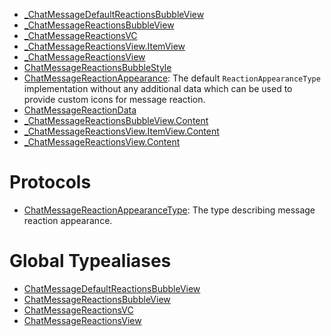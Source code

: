 
  - [\_ChatMessageDefaultReactionsBubbleView](/_ChatMessageDefaultReactionsBubbleView)
  - [\_ChatMessageReactionsBubbleView](/_ChatMessageReactionsBubbleView)
  - [\_ChatMessageReactionsVC](/_ChatMessageReactionsVC)
  - [\_ChatMessageReactionsView.ItemView](/_ChatMessageReactionsView_ItemView)
  - [\_ChatMessageReactionsView](/_ChatMessageReactionsView)
  - [ChatMessageReactionsBubbleStyle](/ChatMessageReactionsBubbleStyle)
  - [ChatMessageReactionAppearance](/ChatMessageReactionAppearance):
    The default `ReactionAppearanceType` implementation without any additional data
    which can be used to provide custom icons for message reaction.
  - [ChatMessageReactionData](/ChatMessageReactionData)
  - [\_ChatMessageReactionsBubbleView.Content](/_ChatMessageReactionsBubbleView_Content)
  - [\_ChatMessageReactionsView.ItemView.Content](/_ChatMessageReactionsView_ItemView_Content)
  - [\_ChatMessageReactionsView.Content](/_ChatMessageReactionsView_Content)

# Protocols

  - [ChatMessageReactionAppearanceType](/ChatMessageReactionAppearanceType):
    The type describing message reaction appearance.

# Global Typealiases

  - [ChatMessageDefaultReactionsBubbleView](/ChatMessageDefaultReactionsBubbleView)
  - [ChatMessageReactionsBubbleView](/ChatMessageReactionsBubbleView)
  - [ChatMessageReactionsVC](/ChatMessageReactionsVC)
  - [ChatMessageReactionsView](/ChatMessageReactionsView)
